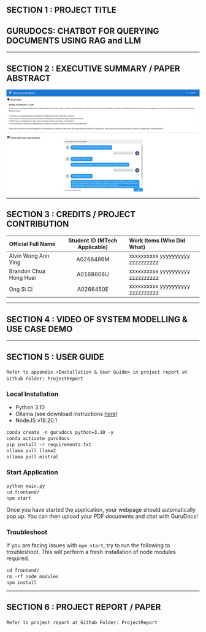 ## SECTION 1 : PROJECT TITLE
## GURUDOCS: CHATBOT FOR QUERYING DOCUMENTS USING RAG and LLM


---


## SECTION 2 : EXECUTIVE SUMMARY / PAPER ABSTRACT

![gurudocs example](images/example.png)


---

## SECTION 3 : CREDITS / PROJECT CONTRIBUTION

| Official Full Name  | Student ID (MTech Applicable)  | Work Items (Who Did What) |
| :------------ |:---------------:| :-----| 
| Alvin Wong Ann Ying | A0266486M | xxxxxxxxxx yyyyyyyyyy zzzzzzzzzz| 
| Brandon Chua Hong Huei | A0168608U | xxxxxxxxxx yyyyyyyyyy zzzzzzzzzz| 
| Ong Si Ci | A0266450E | xxxxxxxxxx yyyyyyyyyy zzzzzzzzzz|


---

## SECTION 4 : VIDEO OF SYSTEM MODELLING & USE CASE DEMO

---

## SECTION 5 : USER GUIDE

`Refer to appendix <Installation & User Guide> in project report at Github Folder: ProjectReport`

### Local Installation

- Python 3.10
- Ollama (see download instructions [here](https://ollama.com/download))
- NodeJS v18.20.1

```
conda create -n gurudocs python=3.10 -y
conda activate gurudocs
pip install -r requirements.txt
ollama pull llama2
ollama pull mistral 
```
### Start Application

```
python main.py
cd frontend/
npm start
```

Once you have started the application, your webpage should automatically pop up. You can then upload your PDF documents and chat with GuruDocs!


### Troubleshoot

If you are facing issues with ```npm start```, try to run the following to troubleshoot. This will perform a fresh installation of node modules required. 

```
cd frontend/
rm -rf node_modules
npm install
```

---
## SECTION 6 : PROJECT REPORT / PAPER

`Refer to project report at Github Folder: ProjectReport`